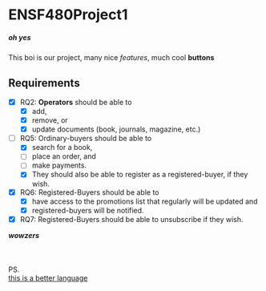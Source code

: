 # ENSF480Project1
##### oh yes

This boi is our project, many nice *features*, much cool __buttons__

>
>

## Requirements

- [x] RQ2: **Operators** should be able to 
  - [x] add, 
  - [x] remove, or 
  - [x] update 
  documents (book, journals, magazine, etc.)

- [ ] RQ5: Ordinary-buyers should be able to 
  - [x] search for a book, 
  - [ ] place an order, and 
  - [ ] make payments.
  - [x] They should also be able to register as a registered-buyer, if they wish.

- [x] RQ6: Registered-Buyers should be able to 
  - [x] have access to the promotions list that regularly will be updated and 
  - [x] registered-buyers will be notified.

- [x] RQ7: Registered-Buyers should be able to unsubscribe if they wish.

>
>

__*wowzers*__  
\
\
\
PS.\
[this is a better language](https://en.wikipedia.org/wiki/C%2B%2B)
